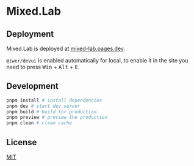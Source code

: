 # Mixed.Lab

## Deployment

Mixed.Lab is deployed at [mixed-lab.pages.dev](https://mixed-lab.pages.dev).

`@iwer/devui` is enabled automatically for local,
to enable it in the site you need to press <kbd>Win</kbd> + <kbd>Alt</kbd> + <kbd>E</kbd>.

## Development

```bash
pnpm install # install dependencies
pnpm dev # start dev server
pnpm build # build for production
pnpm preview # preview the production
pnpm clean # clean cache
```

## License

[MIT](LICENSE.md)
